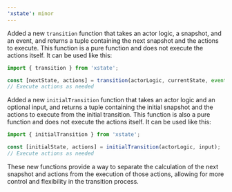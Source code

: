 ```yaml
---
'xstate': minor
---
```


Added a new `transition` function that takes an actor logic, a snapshot, and an event, and returns a tuple containing the next snapshot and the actions to execute. This function is a pure function and does not execute the actions itself. It can be used like this:

```ts
import { transition } from 'xstate';

const [nextState, actions] = transition(actorLogic, currentState, event);
// Execute actions as needed
```

Added a new `initialTransition` function that takes an actor logic and an optional input, and returns a tuple containing the initial snapshot and the actions to execute from the initial transition. This function is also a pure function and does not execute the actions itself. It can be used like this:

```ts
import { initialTransition } from 'xstate';

const [initialState, actions] = initialTransition(actorLogic, input);
// Execute actions as needed
```

These new functions provide a way to separate the calculation of the next snapshot and actions from the execution of those actions, allowing for more control and flexibility in the transition process.
